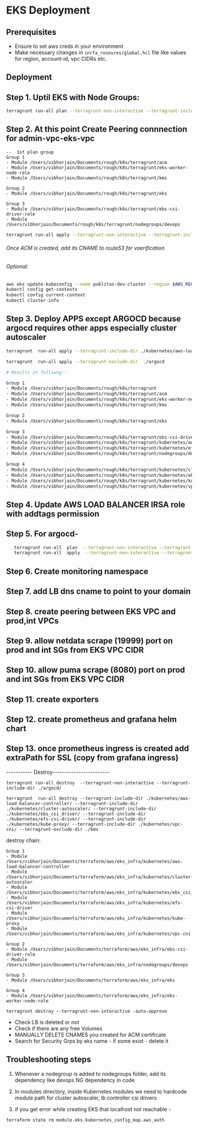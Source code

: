 # EKS Deployment

## Prerequisites

* Ensure to set aws creds in your environment
* Make necessary changes in `inrfa_resoures/global.hcl` file like values for region, account-id, vpc CIDRs etc.

## Deployment

## Step 1. Uptil EKS with Node Groups:
```bash
terragrunt run-all plan --terragrunt-non-interactive --terragrunt-include-dir  ./acm --terragrunt-non-interactive --terragrunt-include-dir  ./vpc --terragrunt-include-dir  ./eks-worker-node-role  --terragrunt-include-dir ./internal_alb_security_group --terragrunt-include-dir  ./kms  --terragrunt-include-dir  ./eks --terragrunt-include-dir  ./ebs-csi-driver-role --terragrunt-include-dir ./nodegroups/devops/
```



## Step 2. At this point Create Peering connnection for admin-vpc-eks-vpc

```
--  1st plan group
Group 1
- Module /Users/vibhorjain/Documents/rough/k8s/terragrunt/acm
- Module /Users/vibhorjain/Documents/rough/k8s/terragrunt/eks-worker-node-role
- Module /Users/vibhorjain/Documents/rough/k8s/terragrunt/kms

Group 2
- Module /Users/vibhorjain/Documents/rough/k8s/terragrunt/eks

Group 3
- Module /Users/vibhorjain/Documents/rough/k8s/terragrunt/ebs-csi-driver-role
- Module /Users/vibhorjain/Documents/rough/k8s/terragrunt/nodegroups/devops

```

```bash
terragrunt run-all apply --terragrunt-non-interactive --terragrunt-include-dir  ./acm --terragrunt-include-dir   ./eks-worker-node-role --terragrunt-include-dir ./internal_alb_security_group --terragrunt-include-dir  ./kms  --terragrunt-include-dir  ./eks --terragrunt-include-dir  ./ebs-csi-driver-role --terragrunt-include-dir ./nodegroups/devops/
```

###### Once ACM is created, add its CNAME to route53 for vaerification


###### Optional:

```bash
aws eks update-kubeconfig --name publitas-dev-cluster --region $AWS_REGION
kubectl config get-contexts
kubectl config current-context
kubectl cluster-info
```

## Step 3. Deploy APPS except ARGOCD because argocd requires other apps especially cluster autoscaler 

```bash
terragrunt  run-all apply --terragrunt-include-dir ./kubernetes/aws-load-balancer-controller/ --terragrunt-include-dir ./kubernetes/cluster-autoscaler/ --terragrunt-include-dir ./kubernetes/ebs_csi_driver/ --terragrunt-include-dir ./kubernetes/efs-csi-driver/ --terragrunt-include-dir ./kubernetes/kube-proxy/ --terragrunt-include-dir ./kubernetes/vpc-cni/

terragrunt  run-all apply --terragrunt-exclude-dir  ./argocd

# Results in folliwng:-

Group 1
- Module /Users/vibhorjain/Documents/rough/k8s/terragrunt
- Module /Users/vibhorjain/Documents/rough/k8s/terragrunt/acm
- Module /Users/vibhorjain/Documents/rough/k8s/terragrunt/eks-worker-node-role
- Module /Users/vibhorjain/Documents/rough/k8s/terragrunt/kms

Group 2
- Module /Users/vibhorjain/Documents/rough/k8s/terragrunt/eks

Group 3
- Module /Users/vibhorjain/Documents/rough/k8s/terragrunt/ebs-csi-driver-role
- Module /Users/vibhorjain/Documents/rough/k8s/terragrunt/kubernetes/aws-load-balancer-controller
- Module /Users/vibhorjain/Documents/rough/k8s/terragrunt/kubernetes/efs-csi-driver
- Module /Users/vibhorjain/Documents/rough/k8s/terragrunt/nodegroups/devops

Group 4
- Module /Users/vibhorjain/Documents/rough/k8s/terragrunt/kubernetes/cluster-autoscaler
- Module /Users/vibhorjain/Documents/rough/k8s/terragrunt/kubernetes/ebs_csi_driver
- Module /Users/vibhorjain/Documents/rough/k8s/terragrunt/kubernetes/kube-proxy
- Module /Users/vibhorjain/Documents/rough/k8s/terragrunt/kubernetes/vpc-cni
```


## Step 4. Update AWS LOAD BALANCER IRSA role with addtags permission

## Step 5. For argocd-
```bash
   terragrunt run-all  plan  --terragrunt-non-interactive --terragrunt-exclude-dir ./kubernetes/aws-load-balancer-controller
   terragrunt run-all  apply  --terragrunt-non-interactive --terragrunt-exclude-dir ./kubernetes/aws-load-balancer-controller
```

## Step 6. Create monitoring namespace
## Step 7. add LB dns cname to point to your domain
## Step 8. create peering between EKS VPC and prod,int VPCs
## Step 9. allow netdata scrape (19999) port on prod and int SGs  from EKS VPC CIDR
## Step 10. allow puma scrape (8080) port on prod and int SGs  from EKS VPC CIDR

## Step 11. create exporters
## Step 12. create prometheus and grafana helm chart
## Step 13. once prometheus ingress is created add extraPath for SSL (copy from grafana ingress)





-----------  Destroy------------------------

```
terragrunt run-all destroy  --terragrunt-non-interactive --terragrunt-include-dir ./argocd/
```
```
terragrunt  run-all destroy --terragrunt-include-dir ./kubernetes/aws-load-balancer-controller/ --terragrunt-include-dir ./kubernetes/cluster-autoscaler/ --terragrunt-include-dir ./kubernetes/ebs_csi_driver/ --terragrunt-include-dir ./kubernetes/efs-csi-driver/ --terragrunt-include-dir ./kubernetes/kube-proxy/ --terragrunt-include-dir ./kubernetes/vpc-cni/ --terragrunt-exclude-dir ./kms
```
destroy chain:

```
Group 1
- Module /Users/vibhorjain/Documents/terraform/aws/eks_infra/kubernetes/aws-load-balancer-controller
- Module /Users/vibhorjain/Documents/terraform/aws/eks_infra/kubernetes/cluster-autoscaler
- Module /Users/vibhorjain/Documents/terraform/aws/eks_infra/kubernetes/ebs_csi_driver
- Module /Users/vibhorjain/Documents/terraform/aws/eks_infra/kubernetes/efs-csi-driver
- Module /Users/vibhorjain/Documents/terraform/aws/eks_infra/kubernetes/kube-proxy
- Module /Users/vibhorjain/Documents/terraform/aws/eks_infra/kubernetes/vpc-cni

Group 2
- Module /Users/vibhorjain/Documents/terraform/aws/eks_infra/ebs-csi-driver-role
- Module /Users/vibhorjain/Documents/terraform/aws/eks_infra/nodegroups/devops

Group 3
- Module /Users/vibhorjain/Documents/terraform/aws/eks_infra/eks

Group 4
- Module /Users/vibhorjain/Documents/terraform/aws/eks_infra/eks-worker-node-role
```
```
terragrunt destroy --terragrunt-non-interactive -auto-approve
```


* Check LB is deleted or not
* Check if there are any free Volumes
* MANUALLY DELETE CNAMES you created for ACM certificate
* Search for Security Grps by eks name - if some exist - delete it


## Troubleshooting steps

1. Whenever a nodegroup is added to nodegroups folder, add its dependency like devops NG dependency in code

2. In modules directory, inside Kubernetes modules we need to hardcode module path for cluster autoscaler, lb controller csi drivers

3. if you get error while creating EKS that localhost not reachable -
```bash
terraform state rm module.eks.kubernetes_config_map.aws_auth
```



